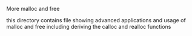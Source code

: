 More malloc and free

this directory contains file showing advanced applications
and usage of malloc and free including deriving the calloc
and realloc functions
